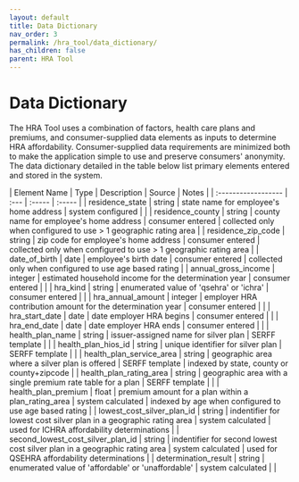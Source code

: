 ```yaml
---
layout: default
title: Data Dictionary
nav_order: 3
permalink: /hra_tool/data_dictionary/
has_children: false
parent: HRA Tool
---
```


# Data Dictionary

The HRA Tool uses a combination of factors, health care plans and premiums, and consumer-supplied data elements as inputs to determine HRA affordability.  Consumer-supplied data requirements are minimized both to make the application simple to use and preserve consumers' anonymity.  The data dictionary detailed in the table below list primary elements entered and stored in the system.


| Element Name        | Type | Description | Source | Notes |
| :------------------ | :--- | :----- | :----- |
| residence_state | string | state name for employee's home address | system configured | |
| residence_county | string | county name for employee's home address | consumer entered | collected only when configured to use > 1 geographic rating area |
| residence_zip_code | string | zip code for employee's home address | consumer entered | collected only when configured to use > 1 geographic rating area |
| date_of_birth | date | employee's birth date | consumer entered | collected only when configured to use age based rating |
| annual_gross_income | integer | estimated household income for the determination year | consumer entered | |
| hra_kind | string | enumerated value of 'qsehra' or 'ichra' | consumer entered | |
| hra_annual_amount | integer | employer HRA contribution amount for the determination year | consumer entered | |
| hra_start_date | date | date employer HRA begins | consumer entered | |
| hra_end_date | date | date employer HRA ends | consumer entered | |
| health_plan_name | string | issuer-assigned name for silver plan | SERFF template | |
| health_plan_hios_id | string | unique identifier for silver plan | SERFF template | |
| health_plan_service_area | string | geographic area where a silver plan is offered | SERFF template | indexed by state, county or county+zipcode  |
| health_plan_rating_area | string | geographic area with a single premium rate table for a plan | SERFF template | |
| health_plan_premium | float | premium amount for a plan within a plan_rating_area | system calculated | indexed by age when configured to use age based rating |
| lowest_cost_silver_plan_id | string | indentifier for lowest cost silver plan in a geographic rating area | system calculated | used for ICHRA affordability determinations |
| second_lowest_cost_silver_plan_id | string | indentifier for second lowest cost silver plan in a geographic rating area | system calculated | used for QSEHRA affordability determinations |
| determination_result | string | enumerated value of 'affordable' or 'unaffordable' | system calculated | |

